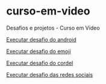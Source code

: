 # curso-em-video
 Desafios e projetos - Curso em Vídeo

<a href="https://nathaliadebona.github.io/curso-em-video/desafio-android/android.html">Executar desafio do android</a>

<a href="https://nathaliadebona.github.io/curso-em-video/desafio-emoji/index.html">Executar desafio do emoji</a>

<a href="https://nathaliadebona.github.io/curso-em-video/desafio-cordel/index.html">Executar desafio do cordel</a>

<a href="https://nathaliadebona.github.io/curso-em-video/desafio-social/index.html">Executar desafio das redes sociais</a>